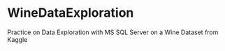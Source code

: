 # WineDataExploration
Practice on Data Exploration with MS SQL Server on a Wine Dataset from Kaggle
